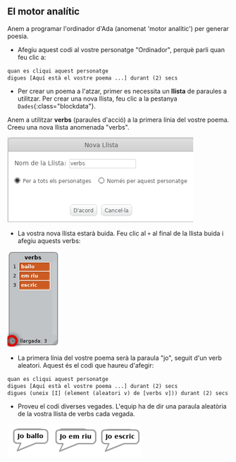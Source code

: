 ## El motor analític

Anem a programar l'ordinador d'Ada (anomenat 'motor analític') per generar poesia.

+ Afegiu aquest codi al vostre personatge "Ordinador", perquè parli quan feu clic a:

```blocks
quan es cliqui aquest personatge
digues [Aquí està el vostre poema ...] durant (2) secs
```

+ Per crear un poema a l'atzar, primer es necessita un **llista** de paraules a utilitzar. Per crear una nova llista, feu clic a la pestanya `Dades`{:class="blockdata"}.

Anem a utilitzar **verbs** (paraules d'acció) a la primera línia del vostre poema. Creeu una nova llista anomenada "verbs".

![captura de pantalla](images/poetry-list.png)

+ La vostra nova llista estarà buida. Feu clic al `+` al final de la llista buida i afegiu aquests verbs:

![captura de pantalla](images/poetry-verbs.png)

+ La primera línia del vostre poema serà la paraula "jo", seguit d'un verb aleatori. Aquest és el codi que haureu d'afegir:

```blocks
quan es cliqui aquest personatge
digues [Aquí està el vostre poema ...] durant (2) secs 
digues (uneix [I] (element (aleatori v) de [verbs v])) durant (2) secs
```

+ Proveu el codi diverses vegades. L'equip ha de dir una paraula aleatòria de la vostra llista de verbs cada vegada.

![captura de pantalla](images/poetry-random-test.png)